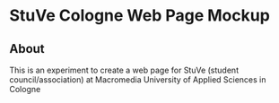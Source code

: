 # StuVe Cologne Web Page Mockup
## About
This is an experiment to create a web page for StuVe (student council/association) at Macromedia University of Applied Sciences in Cologne